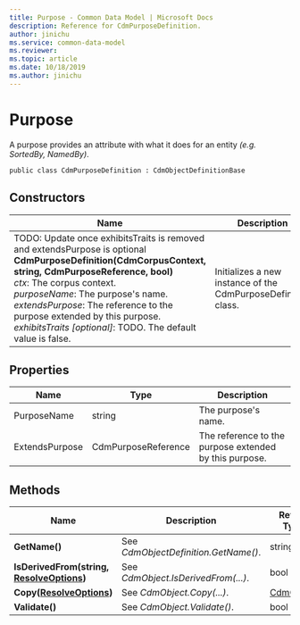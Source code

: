 ```yaml
---
title: Purpose - Common Data Model | Microsoft Docs
description: Reference for CdmPurposeDefinition.
author: jinichu
ms.service: common-data-model
ms.reviewer: 
ms.topic: article
ms.date: 10/18/2019
ms.author: jinichu
---
```


# Purpose

A purpose provides an attribute with what it does for an entity *(e.g. SortedBy, NamedBy)*.


```
public class CdmPurposeDefinition : CdmObjectDefinitionBase
```

## Constructors
|Name|Description|
|---|---|
|TODO: Update once exhibitsTraits is removed and extendsPurpose is optional<br/>**CdmPurposeDefinition(CdmCorpusContext, string, CdmPurposeReference, bool)**<br/>*ctx*: The corpus context.<br/>*purposeName*: The purpose's name.<br/>*extendsPurpose*: The reference to the purpose extended by this purpose.<br/>*exhibitsTraits [optional]*: TODO. The default value is false.|Initializes a new instance of the CdmPurposeDefinition class.|

## Properties
|Name|Type|Description|
|---|---|---|
|PurposeName|string|The purpose's name.|
|ExtendsPurpose|CdmPurposeReference|The reference to the purpose extended by this purpose.|

## Methods
|Name|Description|Return Type|
|---|---|---|
|**GetName()**|See *CdmObjectDefinition.GetName()*.|string|
|**IsDerivedFrom(string, [ResolveOptions](../utilities/resolveoptions.md))**|See *CdmObject.IsDerivedFrom(...)*.|bool|
|**Copy([ResolveOptions](../utilities/resolveoptions.md))**|See *CdmObject.Copy(...)*.|[CdmObject](cdmobject.md)|
|**Validate()**|See *CdmObject.Validate()*.|bool|

